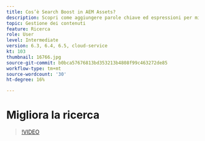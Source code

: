 ```yaml
---
title: Cos’è Search Boost in AEM Assets?
description: Scopri come aggiungere parole chiave ed espressioni per migliorare la pertinenza della ricerca di una risorsa in Adobe Experience Manager.
topic: Gestione dei contenuti
feature: Ricerca
role: User
level: Intermediate
version: 6.3, 6.4, 6.5, cloud-service
kt: 103
thumbnail: 16766.jpg
source-git-commit: b0bca57676813bd353213b4808f99c463272de85
workflow-type: tm+mt
source-wordcount: '30'
ht-degree: 16%

---
```



# Migliora la ricerca

>[!VIDEO](https://video.tv.adobe.com/v/16766/?quality=12&learn=on)
